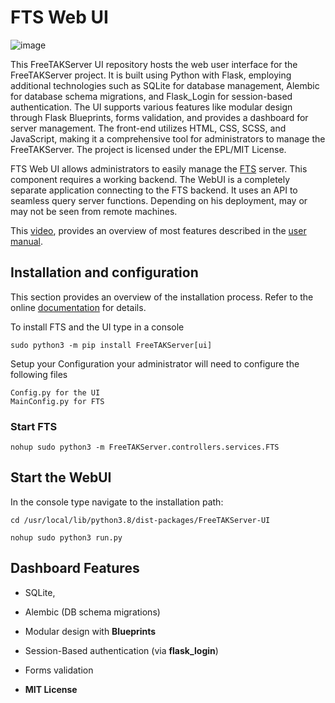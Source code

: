 # FTS Web UI
![image](https://user-images.githubusercontent.com/60719165/177003787-c1322f17-a55e-4d81-a0a1-25c6178cb42e.png)

This FreeTAKServer UI repository hosts the web user interface for the FreeTAKServer project. 
It is built using Python with Flask, 
employing additional technologies such as SQLite for database management, 
Alembic for database schema migrations, and 
Flask_Login for session-based authentication. 
The UI supports various features like modular design through 
Flask Blueprints, forms validation, and provides a dashboard for server management. 
The front-end utilizes HTML, CSS, SCSS, and JavaScript, 
making it a comprehensive tool for administrators to manage the FreeTAKServer. 
The project is licensed under the EPL/MIT License.

FTS Web UI allows administrators to easily manage the [FTS](https://github.com/FreeTAKTeam/FreeTakServer) server.
This component requires a working backend. 
The WebUI is a completely separate application connecting to  the FTS backend. 
It uses an API to seamless query server functions. 
Depending on his deployment, may or may not be  seen from remote machines.

This [video](https://www.youtube.com/watch?v=ot3PNY903ns&t=3sa), 
provides an overview of most features described in the 
[user manual](https://github.com/FreeTAKTeam/FreeTakServer/blob/master/docs/FTS%20UI%20Documention.pdf).

## Installation and configuration
This section provides an overview of the installation process. 
Refer to the online 
[documentation](https://freetakteam.github.io/FreeTAKServer-User-Docs/Installation/Linux/Install/) 
for details. 

To install FTS and the UI type in a console
```
sudo python3 -m pip install FreeTAKServer[ui]
```

Setup your Configuration
your administrator will need to configure the following files
```
Config.py for the UI
MainConfig.py for FTS
```

### Start FTS

```
nohup sudo python3 -m FreeTAKServer.controllers.services.FTS 
```

## Start the WebUI

In the console type navigate to the installation path:
```
cd /usr/local/lib/python3.8/dist-packages/FreeTAKServer-UI
```

```
nohup sudo python3 run.py
```

## Dashboard Features

- SQLite,  
- Alembic (DB schema migrations)
- Modular design with **Blueprints**
- Session-Based authentication (via **flask_login**)
- Forms validation
 
- **MIT License**
